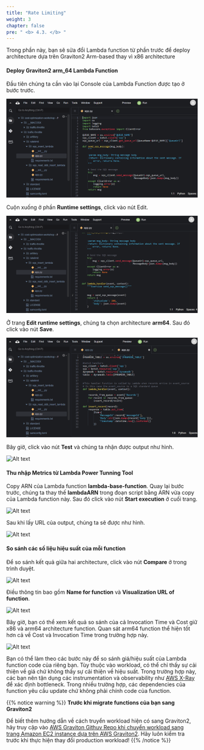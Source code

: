 ```yaml
---
title: "Rate Limiting"
weight: 3
chapter: false
pre: " <b> 4.3. </b> "
---
```


Trong phần này, bạn sẽ sửa đổi Lambda function từ phần trước để deploy architecture dựa trên Graviton2 Arm-based thay vì x86 architecture

#### Deploy Graviton2 arm_64 Lambda Function

Đầu tiên chúng ta cần vào lại Console của Lambda Function được tạo ở bước trước.

![Alt text](image.png)

Cuộn xuống ở phần **Runtime settings**, click vào nút Edit.

![Alt text](image-1.png)

Ở trang **Edit runtime settings**, chúng ta chọn architecture **arm64**. Sau đó click vào nút **Save**.

![Alt text](image-2.png)

Bây giờ, click vào nút **Test** và chúng ta nhận được output như hình.

![Alt text](image-3.png)

#### Thu nhập Metrics từ Lambda Power Tunning Tool

Copy ARN của Lambda function **lambda-base-function**. Quay lại bước trước, chúng ta thay thế **lambdaARN** trong đoạn script bằng ARN vừa copy của Lambda function này. Sau đó click vào nút **Start execution** ở cuối trang.

![Alt text](image-4.png)

Sau khi lấy URL của output, chúng ta sẽ được như hình.

![Alt text](image-5.png)

#### So sánh các số liệu hiệu suất của mỗi function

Để so sánh kết quả giữa hai architecture, click vào nút **Compare** ở trong trình duyệt.

![Alt text](image-6.png)

Điều thông tin bao gồm **Name for function** và **Visualization URL of function**.

![Alt text](image-7.png)

Bây giờ, bạn có thể xem kết quả so sánh của cả Invocation Time và Cost giữ x86 và arm64 architecture function. Quan sát arm64 function thể hiện tốt hơn cả về Cost và Invocation Time trong trường hợp này.

![Alt text](image-8.png)

Bạn có thể làm theo các bước này để so sánh giá/hiệu suất của Lambda function code của riêng bạn. Tùy thuộc vào workload, có thể chỉ thấy sự cải thiện về giá chứ không thấy sự cải thiện về hiệu suất. Trong trường hợp này, các bạn nên tận dụng các instrumentation và observability như [AWS X-Ray](https://aws.amazon.com/xray/) để xác định bottleneck. Trong nhiều trường hợp, các dependencies của function yêu cầu update chứ không phải chính code của function.

{{% notice warning %}}
**Trước khi migrate functions của bạn sang Graviton2**

Để biết thêm hướng dẫn về cách truyển workload hiện có sang Graviton2, hãy truy cập vào [AWS Graviton Githuv Repo khi chuyển workload sang trang Amazon EC2 instance dựa trên AWS Graviton2](https://github.com/aws/aws-graviton-getting-started/blob/main/transition-guide.md). Hãy luôn kiểm tra trước khi thực hiện thay đổi production workload!
{{% /notice %}}







